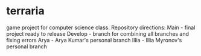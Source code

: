 # terraria
game project for computer science class.
Repository directions:
Main - final project ready to release
Develop - branch for combining all branches and fixing errors
Arya - Arya Kumar's personal branch
Illia - Illia Myronov's personal branch
